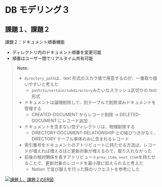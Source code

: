 # DB モデリング３

## 課題１、課題２

課題２：ドキュメント順番機能

- ディレクトリ内のドキュメント順番を変更可能
- 順番はユーザー間でリアルタイム共有可能

> **Note:**
>
> - `directory_path`は、text 形式のスカラ値で用意するのが、一番取り扱いやすいと考えた
>   - `path/to/certain/subdirectory`みたいなスラッシュ区切りの text 形式
> - ドキュメントは論理削除して、別テーブルで削除済みドキュメントを管理する
>   - CREATED-DOCUMENT からレコード削除 → DELETED-DOCUMENT にレコード追加
> - ドキュメントを含まない空ディレクトリは、物理削除する
>   - DIRECTORY-DOCUMENT-RELATIONSHIP との結びつきがなく、DIRECTORY テーブル単体のみに含まれるレコード
> - 索引番号をドキュメントのアトリビュートに持たせる方法は、レコードが増えれば増えるほど更新対象が増えるので、取り入れなかった
> - 前後の相対関係を表すアトリビュート`prev_item`, `next_item`を持たせることで、更新対象のレコードを最小限に抑えられると考えた
>   - Notion で並び替えを行った際のリクエストを参考にした

[![課題１、課題２のER図](https://mermaid.ink/img/pako:eNrNlEFP2zAYhv-K5TP9A71VTRDVGK1COEyKVJnE0EiJU7kOGmqRRiwgZZuEdlhVsQsaSDANdtgkxsR-jUmBE39hTlPaKE0rcdsplvV8r9_3-2K3oelZGBYhpoqNNilyDWKQ0pq-VNVAp1MoeG2gVDS1rFe1N6AITIoRw60sUtbUkq4qBaVaXnutruizSUVdVmeRk4OyJ4_xgqYul_RKdWV1qVKTtevY8chmq848g0yZiFU6L1UZG24bBACzgShAPmt4tG5boPYKGPDu75dBePTwbq-iGDCGthBNcwS5OI1FRx9jbicdcCJu2RSbzKPbY33BD0TwVfDvIvgheCj4t-eDGH7LUgVNxBq5vAg-PZyci92-CG4EvxCci-Ba8LPow58olPCh2L0afD6ILntR2Mt6m9GlGY4X5ztOCjzTdzFhKb4rgktpSPATwX_KkpgHYGhkaoztXKHabKGcwS3mDi7p57Oo6REmv7my0f5edHWTkm5SvFVP-zHg_fGvu99xa_NcPd2GxHcctO7gp9tuSohID3lC718gxGwXtxhym6O7ZNVRfoykA4Pe2aAfZEv9pjWv9P76_PF4Pymd9hD_QNmb_b_NbRLVwg6eEzXqHj72TyddkuHgAnQxdZFtybdyGMyArIFdbMCiXFp4A_kOG8ISTVqpWra8JbC4gZwWXoAylLe6TczxRkKNnt3R7s4__DlldQ)](https://mermaid.live/edit#pako:eNrNlEFP2zAYhv-K5TP9A71VTRDVGK1COEyKVJnE0EiJU7kOGmqRRiwgZZuEdlhVsQsaSDANdtgkxsR-jUmBE39hTlPaKE0rcdsplvV8r9_3-2K3oelZGBYhpoqNNilyDWKQ0pq-VNVAp1MoeG2gVDS1rFe1N6AITIoRw60sUtbUkq4qBaVaXnutruizSUVdVmeRk4OyJ4_xgqYul_RKdWV1qVKTtevY8chmq848g0yZiFU6L1UZG24bBACzgShAPmt4tG5boPYKGPDu75dBePTwbq-iGDCGthBNcwS5OI1FRx9jbicdcCJu2RSbzKPbY33BD0TwVfDvIvgheCj4t-eDGH7LUgVNxBq5vAg-PZyci92-CG4EvxCci-Ba8LPow58olPCh2L0afD6ILntR2Mt6m9GlGY4X5ztOCjzTdzFhKb4rgktpSPATwX_KkpgHYGhkaoztXKHabKGcwS3mDi7p57Oo6REmv7my0f5edHWTkm5SvFVP-zHg_fGvu99xa_NcPd2GxHcctO7gp9tuSohID3lC718gxGwXtxhym6O7ZNVRfoykA4Pe2aAfZEv9pjWv9P76_PF4Pymd9hD_QNmb_b_NbRLVwg6eEzXqHj72TyddkuHgAnQxdZFtybdyGMyArIFdbMCiXFp4A_kOG8ISTVqpWra8JbC4gZwWXoAylLe6TczxRkKNnt3R7s4__DlldQ)
